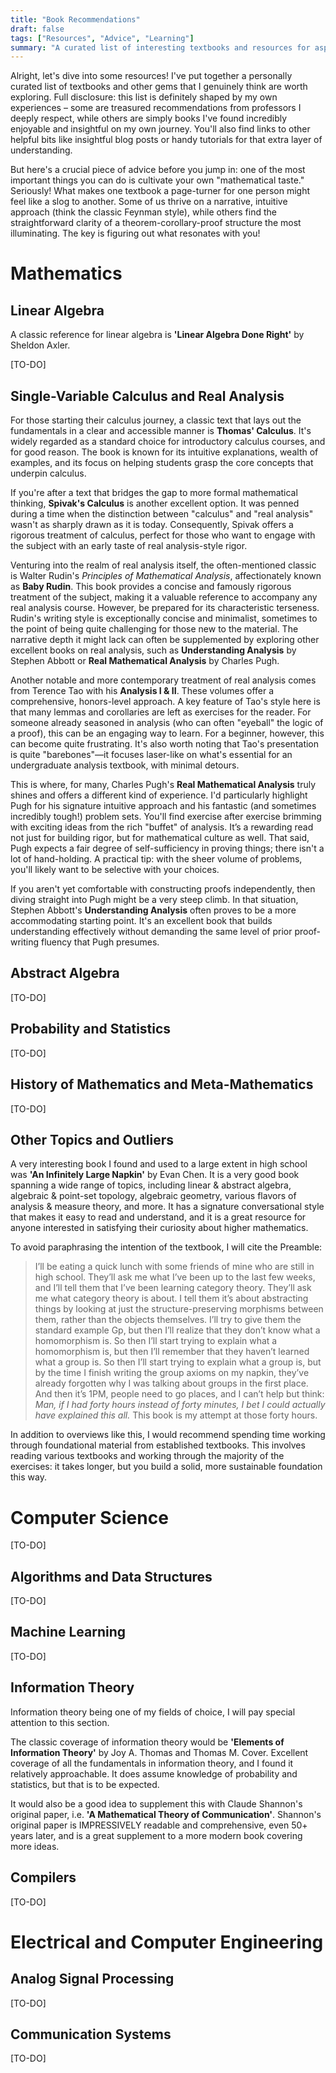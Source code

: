 ```yaml
---
title: "Book Recommendations"
draft: false
tags: ["Resources", "Advice", "Learning"]
summary: "A curated list of interesting textbooks and resources for aspiring mathematicians and STEM professionals."
---
```


Alright, let's dive into some resources! I've put together a personally curated list of textbooks and other gems that I genuinely think are worth exploring. Full disclosure: this list is definitely shaped by my own experiences – some are treasured recommendations from professors I deeply respect, while others are simply books I've found incredibly enjoyable and insightful on my own journey. You'll also find links to other helpful bits like insightful blog posts or handy tutorials for that extra layer of understanding.

But here's a crucial piece of advice before you jump in: one of the most important things you can do is cultivate your own "mathematical taste." Seriously! What makes one textbook a page-turner for one person might feel like a slog to another. Some of us thrive on a narrative, intuitive approach (think the classic Feynman style), while others find the straightforward clarity of a theorem-corollary-proof structure the most illuminating. The key is figuring out what resonates with you!

# Mathematics

## Linear Algebra
A classic reference for linear algebra is **'Linear Algebra Done Right'** by Sheldon Axler.

[TO-DO]

## Single-Variable Calculus and Real Analysis
For those starting their calculus journey, a classic text that lays out the fundamentals in a clear and accessible manner is **Thomas' Calculus**. It's widely regarded as a standard choice for introductory calculus courses, and for good reason. The book is known for its intuitive explanations, wealth of examples, and its focus on helping students grasp the core concepts that underpin calculus.

If you're after a text that bridges the gap to more formal mathematical thinking, **Spivak's Calculus** is another excellent option. It was penned during a time when the distinction between "calculus" and "real analysis" wasn't as sharply drawn as it is today. Consequently, Spivak offers a rigorous treatment of calculus, perfect for those who want to engage with the subject with an early taste of real analysis-style rigor.

Venturing into the realm of real analysis itself, the often-mentioned classic is Walter Rudin's *Principles of Mathematical Analysis*, affectionately known as **Baby Rudin**. This book provides a concise and famously rigorous treatment of the subject, making it a valuable reference to accompany any real analysis course. However, be prepared for its characteristic terseness. Rudin's writing style is exceptionally concise and minimalist, sometimes to the point of being quite challenging for those new to the material. The narrative depth it might lack can often be supplemented by exploring other excellent books on real analysis, such as **Understanding Analysis** by Stephen Abbott or **Real Mathematical Analysis** by Charles Pugh.

Another notable and more contemporary treatment of real analysis comes from Terence Tao with his **Analysis I & II**. These volumes offer a comprehensive, honors-level approach. A key feature of Tao's style here is that many lemmas and corollaries are left as exercises for the reader. For someone already seasoned in analysis (who can often "eyeball" the logic of a proof), this can be an engaging way to learn. For a beginner, however, this can become quite frustrating. It's also worth noting that Tao's presentation is quite "barebones"—it focuses laser-like on what's essential for an undergraduate analysis textbook, with minimal detours.

This is where, for many, Charles Pugh's **Real Mathematical Analysis** truly shines and offers a different kind of experience. I'd particularly highlight Pugh for his signature intuitive approach and his fantastic (and sometimes incredibly tough!) problem sets. You'll find exercise after exercise brimming with exciting ideas from the rich "buffet" of analysis. It’s a rewarding read not just for building rigor, but for mathematical culture as well. That said, Pugh expects a fair degree of self-sufficiency in proving things; there isn't a lot of hand-holding. A practical tip: with the sheer volume of problems, you'll likely want to be selective with your choices.

If you aren't yet comfortable with constructing proofs independently, then diving straight into Pugh might be a very steep climb. In that situation, Stephen Abbott's **Understanding Analysis** often proves to be a more accommodating starting point. It's an excellent book that builds understanding effectively without demanding the same level of prior proof-writing fluency that Pugh presumes.

## Abstract Algebra
[TO-DO]

## Probability and Statistics
[TO-DO]

## History of Mathematics and Meta-Mathematics
[TO-DO]

## Other Topics and Outliers
A very interesting book I found and used to a large extent in high school was **'An Infinitely Large Napkin'** by Evan Chen. It is a very good book spanning a wide range of topics, including linear & abstract algebra, algebraic & point-set topology, algebraic geometry, various flavors of analysis & measure theory, and more. It has a signature conversational style that makes it easy to read and understand, and it is a great resource for anyone interested in satisfying their curiosity about higher mathematics.

To avoid paraphrasing the intention of the textbook, I will cite the Preamble:
> I’ll be eating a quick lunch with some friends of mine who are still in high school. They’ll ask me what I’ve been up to the last few weeks, and I’ll tell them that I’ve been learning category theory. They’ll ask me what category theory is about. I tell them it’s about abstracting things by looking at just the structure-preserving morphisms between them, rather than the objects themselves. I’ll try to give them the standard example Gp, but then I’ll realize that they don’t know what a homomorphism is. So then I’ll start trying to explain what a homomorphism is, but then I’ll remember that they haven’t learned what a group is. So then I’ll start trying to explain what a group is, but by the time I finish writing the group axioms on my napkin, they’ve already forgotten why I was talking about groups in the first place. And then it’s 1PM, people need to go places, and I can’t help but think:
> *Man, if I had forty hours instead of forty minutes, I bet I could actually have explained this all.*
> This book is my attempt at those forty hours.

In addition to overviews like this, I would recommend spending time working through foundational material from established textbooks. This involves reading various textbooks and working through the majority of the exercises: it takes longer, but you build a solid, more sustainable foundation this way.

# Computer Science
[TO-DO]

## Algorithms and Data Structures
[TO-DO]

## Machine Learning
[TO-DO]

## Information Theory
Information theory being one of my fields of choice, I will pay special attention to this section.

The classic coverage of information theory would be **'Elements of Information Theory'** by Joy A. Thomas and Thomas M. Cover. Excellent coverage of all the fundamentals in information theory, and I found it relatively approachable. It does assume knowledge of probability and statistics, but that is to be expected.

It would also be a good idea to supplement this with Claude Shannon's original paper, i.e. **'A Mathematical Theory of Communication'**. Shannon's original paper is IMPRESSIVELY readable and comprehensive, even 50+ years later, and is a great supplement to a more modern book covering more ideas.

## Compilers
[TO-DO]

# Electrical and Computer Engineering

## Analog Signal Processing
[TO-DO]

## Communication Systems
[TO-DO]
